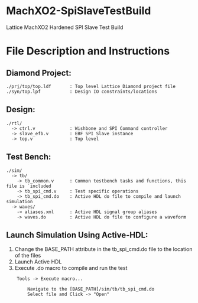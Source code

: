 # MachXO2-SpiSlaveTestBuild
Lattice MachXO2 Hardened SPI Slave Test Build

# File Description and Instructions

## Diamond Project:

```
./prj/top/top.ldf       : Top level Lattice Diamond project file
./syn/top.lpf           : Design IO constraints/locations
```

## Design:
```
./rtl/
  -> ctrl.v             : Wishbone and SPI Command controller
  -> slave_efb.v        : EBF SPI Slave instance
  -> top.v              : Top level
```

## Test Bench:
```
./sim/
  -> tb/
    -> tb_common.v      : Common testbench tasks and functions, this file is `included
    -> tb_spi_cmd.v     : Test specific operations
    -> tb_spi_cmd.do    : Active HDL do file to compile and launch simulation
  -> waves/
    -> aliases.xml      : Active HDL signal group aliases
    -> waves.do         : Active HDL do file to configure a waveform
```

## Launch Simulation Using Active-HDL:

1.  Change the BASE_PATH attribute in the tb_spi_cmd.do file to the location of the files
2.  Launch Active HDL
3.  Execute .do macro to compile and run the test

```
    Tools -> Execute macro...

        Navigate to the [BASE_PATH]/sim/tb/tb_spi_cmd.do
        Select file and Click -> "Open"
```
